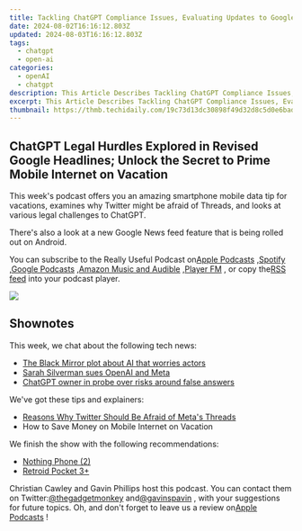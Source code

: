 ```yaml
---
title: Tackling ChatGPT Compliance Issues, Evaluating Updates to Google News Delivery & Strategies for Best Mobile Internet on Your Next Holiday Adventure
date: 2024-08-02T16:16:12.803Z
updated: 2024-08-03T16:16:12.803Z
tags:
  - chatgpt
  - open-ai
categories:
  - openAI
  - chatgpt
description: This Article Describes Tackling ChatGPT Compliance Issues, Evaluating Updates to Google News Delivery & Strategies for Best Mobile Internet on Your Next Holiday Adventure
excerpt: This Article Describes Tackling ChatGPT Compliance Issues, Evaluating Updates to Google News Delivery & Strategies for Best Mobile Internet on Your Next Holiday Adventure
thumbnail: https://thmb.techidaily.com/19c73d13dc30898f49d32d8c5d0e6badbf2d50aea1c634709fd828dcee42d79c.jpg
---
```


## ChatGPT Legal Hurdles Explored in Revised Google Headlines; Unlock the Secret to Prime Mobile Internet on Vacation

 This week's podcast offers you an amazing smartphone mobile data tip for vacations, examines why Twitter might be afraid of Threads, and looks at various legal challenges to ChatGPT.

 There's also a look at a new Google News feed feature that is being rolled out on Android.

 You can subscribe to the Really Useful Podcast on[Apple Podcasts](https://podcasts.apple.com/gb/podcast/the-really-useful-podcast/id1437847131?mt=2) ,[Spotify](https://open.spotify.com/show/283gDxLd6OTNEpRq6tN7ha) ,[Google Podcasts](https://www.google.com/podcasts?feed=aHR0cHM6Ly9hbmNob3IuZm0vcy8zMWJlNDcwL3BvZGNhc3QvcnNz) ,[Amazon Music and Audible](https://music.amazon.co.uk/podcasts/20ab73d4-5da2-46c7-a17f-dc6eb39bdb48/The-Really-Useful-Podcast) ,[Player FM](https://player.fm/series/the-really-useful-podcast-2491856) , or copy the[RSS feed](https://feeds.transistor.fm/the-really-useful-podcast) into your podcast player.

<!-- affiliate ads begin -->
<a href="https://shop.copernic.com/order/checkout.php?PRODS=41033095&QTY=1&AFFILIATE=108875&CART=1"><img src="https://secure.2checkout.com/images/merchant/8d30aa96e72440759f74bd2306c1fa3d/Copernic-2023-Affiliate-728x90-Advanced-3YR.png" border="0"></a>
<!-- affiliate ads end -->
## Shownotes

This week, we chat about the following tech news:

* [The Black Mirror plot about AI that worries actors](https://www.bbc.co.uk/news/technology-66200334)
* [Sarah Silverman sues OpenAI and Meta](https://www.bbc.co.uk/news/technology-66164228)
* [ChatGPT owner in probe over risks around false answers](https://www.bbc.co.uk/news/business-66196223)

We've got these tips and explainers:

* [Reasons Why Twitter Should Be Afraid of Meta's Threads](https://www.makeuseof.com/reasons-why-twitter-should-be-worried-threads/)
* How to Save Money on Mobile Internet on Vacation

We finish the show with the following recommendations:

* [Nothing Phone (2)](https://www.makeuseof.com/nothing-phone-2-review/)
* [Retroid Pocket 3+](https://www.goretroid.com/products/retroid-pocket-3-handheld-retro-gaming-system-1)

 Christian Cawley and Gavin Phillips host this podcast. You can contact them on Twitter:[@thegadgetmonkey](https://twitter.com/thegadgetmonkey) and[@gavinspavin](https://twitter.com/gavinspavin) , with your suggestions for future topics. Oh, and don't forget to leave us a review on[Apple Podcasts](http://podcasts.apple.com/gb/podcast/the-really-useful-podcast/id1437847131?mt=2) !


<ins class="adsbygoogle"
     style="display:block"
     data-ad-format="autorelaxed"
     data-ad-client="ca-pub-7571918770474297"
     data-ad-slot="1223367746"></ins>



<ins class="adsbygoogle"
     style="display:block"
     data-ad-client="ca-pub-7571918770474297"
     data-ad-slot="8358498916"
     data-ad-format="auto"
     data-full-width-responsive="true"></ins>
